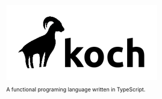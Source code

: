 ![alt text](https://github.com/kmanev073/koch/raw/master/logo.png)

A functional programing language written in TypeScript.
